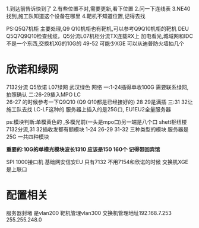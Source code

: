 1.到达前告诉快到了
2.有些位置不对,需要更新,看下位置
2.问一下连线表
3.NE40找到,施工队知道这个设备在哪里
4.靶机不知道位置,记得去找

PS:Q5Q7机柜 主要处理,Q9 Q10机柜也有靶机,可以参考Q9Q10机柜的靶机 DEU
Q5Q7Q9Q10检查线缆，Q5分流L07机柜分流TX连载RX上
加电看光,城域网和IDC不是一个东西,交换机XG的10G的 49-52 可能少XGE 可以从迪普防火墙抽几个


# 欣诺和绿网
7132分流  Q5欣诺   L07绿网  武汉绿色 网络
一:1-24插得单收100G 需要联系绿网,拍照确认 
二:26-29插入MPO  LC  
26-27 的时候参考一下Q9Q10 (Q9 Q10都是已经接好的)
28 29是满插
三:31 32让施工队去找 LC-LF这种的
服务器上插入的是25G口,  EU1EU2全量服务器



ps:模块判断:单模黄色的 ,多模光前(一头是mpo口)另一端是八个口
shett枢纽楼7132分流,31 32插收发都有额模块
1-24  26-29   31-32  三种类型的模块  服务器是25G 一共四种模块

**重要的:10G的单模光模块波长1310 应该是150 160个 记得带回宾馆**


SPI 1000接口机
基础网安信安EU
只有7132 不用7154和欣诺的时候
交换机XGE是上联口 

# 配置相关
服务器封堵 是vlan200
靶机管理vlan300
交换机管理地址192.168.7.253 255.255.248.0
